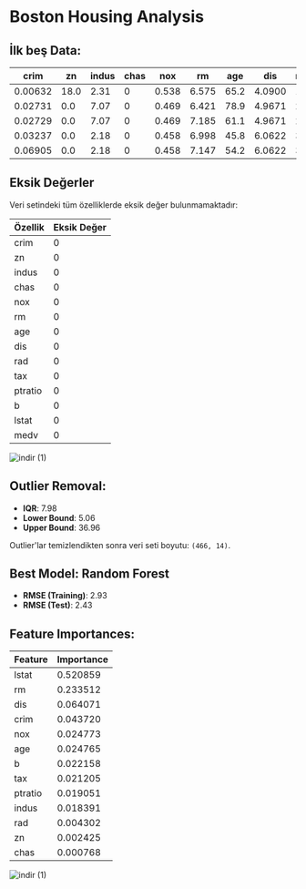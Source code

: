 # Boston Housing Analysis

## İlk beş Data:
| crim   | zn   | indus | chas | nox   | rm    | age   | dis    | rad | tax  | ptratio | b      | lstat | medv  |
|--------|------|-------|------|-------|-------|-------|--------|-----|------|---------|--------|-------|-------|
| 0.00632 | 18.0 | 2.31  | 0    | 0.538 | 6.575 | 65.2  | 4.0900 | 1   | 296  | 15.3    | 396.90 | 4.98  | 24.0  |
| 0.02731 | 0.0  | 7.07  | 0    | 0.469 | 6.421 | 78.9  | 4.9671 | 2   | 242  | 17.8    | 396.90 | 9.14  | 21.6  |
| 0.02729 | 0.0  | 7.07  | 0    | 0.469 | 7.185 | 61.1  | 4.9671 | 2   | 242  | 17.8    | 392.83 | 4.03  | 34.7  |
| 0.03237 | 0.0  | 2.18  | 0    | 0.458 | 6.998 | 45.8  | 6.0622 | 3   | 222  | 18.7    | 394.63 | 2.94  | 33.4  |
| 0.06905 | 0.0  | 2.18  | 0    | 0.458 | 7.147 | 54.2  | 6.0622 | 3   | 222  | 18.7    | 396.90 | 5.33  | 36.2  |

## Eksik Değerler

Veri setindeki tüm özelliklerde eksik değer bulunmamaktadır:

| Özellik | Eksik Değer |
|---------|-------------|
| crim    | 0           |
| zn      | 0           |
| indus   | 0           |
| chas    | 0           |
| nox     | 0           |
| rm      | 0           |
| age     | 0           |
| dis     | 0           |
| rad     | 0           |
| tax     | 0           |
| ptratio | 0           |
| b       | 0           |
| lstat   | 0           |
| medv    | 0           |

![indir (1)](https://github.com/user-attachments/assets/ec320efa-50a5-4748-b06b-bbf62d77381d)

## Outlier Removal:

- **IQR**: 7.98
- **Lower Bound**: 5.06
- **Upper Bound**: 36.96

Outlier'lar temizlendikten sonra veri seti boyutu: `(466, 14)`.

## Best Model: Random Forest

- **RMSE (Training)**: 2.93
- **RMSE (Test)**: 2.43

## Feature Importances:

| Feature | Importance |
|---------|------------|
| lstat   | 0.520859   |
| rm      | 0.233512   |
| dis     | 0.064071   |
| crim    | 0.043720   |
| nox     | 0.024773   |
| age     | 0.024765   |
| b       | 0.022158   |
| tax     | 0.021205   |
| ptratio | 0.019051   |
| indus   | 0.018391   |
| rad     | 0.004302   |
| zn      | 0.002425   |
| chas    | 0.000768   |


![indir (1)](https://github.com/user-attachments/assets/d005312f-3fcc-45c6-b414-2d61af36ec1a)
